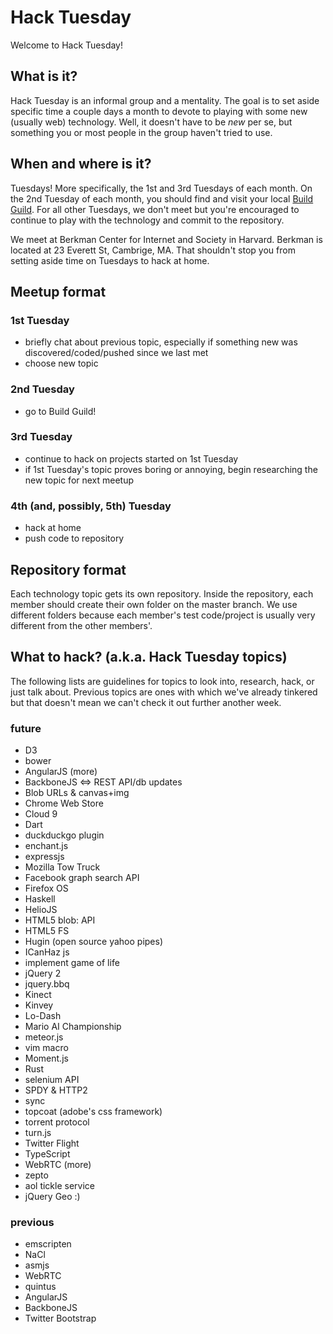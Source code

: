 # Hack Tuesday

Welcome to Hack Tuesday!

## What is it?

Hack Tuesday is an informal group and a mentality. The goal is to set aside specific time a couple days a month to devote to playing with some new (usually web) technology. Well, it doesn't have to be _new_ per se, but something you or most people in the group haven't tried to use.

## When and where is it?

Tuesdays! More specifically, the 1st and 3rd Tuesdays of each month. On the 2nd Tuesday of each month, you should find and visit your local [Build Guild](http://buildguild.org). For all other Tuesdays, we don't meet but you're encouraged to continue to play with the technology and commit to the repository.

We meet at Berkman Center for Internet and Society in Harvard. Berkman is located at 23 Everett St, Cambrige, MA. That shouldn't stop you from setting aside time on Tuesdays to hack at home.

## Meetup format

### 1st Tuesday

* briefly chat about previous topic, especially if something new was discovered/coded/pushed since we last met
* choose new topic

### 2nd Tuesday

* go to Build Guild!

### 3rd Tuesday

* continue to hack on projects started on 1st Tuesday
* if 1st Tuesday's topic proves boring or annoying, begin researching the new topic for next meetup

### 4th (and, possibly, 5th) Tuesday

* hack at home
* push code to repository

## Repository format

Each technology topic gets its own repository. Inside the repository, each member should create their own folder on the master branch. We use different folders because each member's test code/project is usually very different from the other members'.

## What to hack? (a.k.a. Hack Tuesday topics)

The following lists are guidelines for topics to look into, research, hack, or just talk about. Previous topics are ones with which we've already tinkered but that doesn't mean we can't check it out further another week.

### future

* D3
* bower
* AngularJS (more)
* BackboneJS <=> REST API/db updates
* Blob URLs & canvas+img
* Chrome Web Store
* Cloud 9
* Dart
* duckduckgo plugin
* enchant.js
* expressjs
* Mozilla Tow Truck
* Facebook graph search API
* Firefox OS
* Haskell
* HelioJS
* HTML5 blob: API
* HTML5 FS
* Hugin (open source yahoo pipes)
* ICanHaz js
* implement game of life
* jQuery 2
* jquery.bbq
* Kinect
* Kinvey
* Lo-Dash
* Mario AI Championship
* meteor.js
* vim macro
* Moment.js
* Rust
* selenium API
* SPDY & HTTP2
* sync
* topcoat (adobe's css framework)
* torrent protocol
* turn.js
* Twitter Flight
* TypeScript
* WebRTC (more)
* zepto
* aol tickle service
* jQuery Geo :)

### previous

* emscripten
* NaCl
* asmjs
* WebRTC
* quintus
* AngularJS
* BackboneJS
* Twitter Bootstrap
